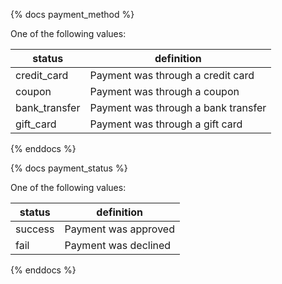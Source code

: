 {% docs payment_method %}
	
One of the following values: 

| status         | definition                                       |
|----------------|--------------------------------------------------|
| credit_card    | Payment was through a credit card                |
| coupon         | Payment was through a coupon                     |
| bank_transfer  | Payment was through a bank transfer              |
| gift_card      | Payment was through a gift card                  |

{% enddocs %}

{% docs payment_status %}
	
One of the following values: 

| status         | definition                                       |
|----------------|--------------------------------------------------|
| success        | Payment was approved                             |
| fail           | Payment was declined                             |

{% enddocs %}